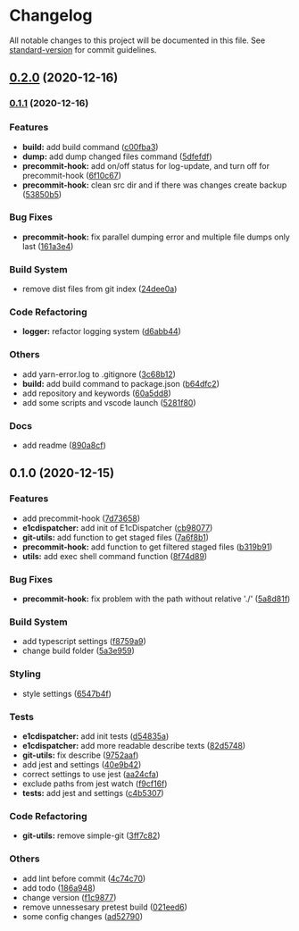 # Changelog

All notable changes to this project will be documented in this file. See [standard-version](https://github.com/conventional-changelog/standard-version) for commit guidelines.

## [0.2.0](https://github.com/cinex-ru/e1c-repo-tools/compare/v0.1.1...v0.2.0) (2020-12-16)

### [0.1.1](https://github.com/cinex-ru/e1c-repo-tools/compare/v0.1.0...v0.1.1) (2020-12-16)


### Features

* **build:** add build command ([c00fba3](https://github.com/cinex-ru/e1c-repo-tools/commit/c00fba37b67966fbc2e1886e8388ff06ed38dacf))
* **dump:** add dump changed files command ([5dfefdf](https://github.com/cinex-ru/e1c-repo-tools/commit/5dfefdfc6cf03eed801af9617dfbf899c1c7d5dd))
* **precommit-hook:** add on/off status for log-update, and turn off for precommit-hook ([6f10c67](https://github.com/cinex-ru/e1c-repo-tools/commit/6f10c67e42e9ed3d8e3bd69cdecc3b12ad0b400b))
* **precommit-hook:** clean src dir and if there was changes create backup ([53850b5](https://github.com/cinex-ru/e1c-repo-tools/commit/53850b5af48eebe02d4afbc9a87cd17c6d718946))


### Bug Fixes

* **precommit-hook:** fix parallel dumping error and multiple file dumps only last ([161a3e4](https://github.com/cinex-ru/e1c-repo-tools/commit/161a3e4cc2bdddafe95628d9a06afc92b30d5fb5))


### Build System

* remove dist files from git index ([24dee0a](https://github.com/cinex-ru/e1c-repo-tools/commit/24dee0a8d00ff842f03a7d49e29a2fd259995f5d))


### Code Refactoring

* **logger:** refactor logging system ([d6abb44](https://github.com/cinex-ru/e1c-repo-tools/commit/d6abb444e416c2248d3398befc5443ac27300227))


### Others

* add yarn-error.log to .gitignore ([3c68b12](https://github.com/cinex-ru/e1c-repo-tools/commit/3c68b1228b9d99d2f0b15eef1646746fe4dd5ef4))
* **build:** add build command to package.json ([b64dfc2](https://github.com/cinex-ru/e1c-repo-tools/commit/b64dfc207f0107b017a91a38c31d3c895ae737cb))
* add repository and keywords ([60a5dd8](https://github.com/cinex-ru/e1c-repo-tools/commit/60a5dd8a536681617a5014004af0ad5c398f99aa))
* add some scripts and vscode launch ([5281f80](https://github.com/cinex-ru/e1c-repo-tools/commit/5281f80e8d96211164519929cc886348c9ef4215))


### Docs

* add readme ([890a8cf](https://github.com/cinex-ru/e1c-repo-tools/commit/890a8cfd7dfaf2bb1b46970fd94634234af5609c))

## 0.1.0 (2020-12-15)


### Features

* add precommit-hook ([7d73658](https://github.com/cinex-ru/e1c-repo-tools/commit/7d73658ef88d40c14ee6dd80e4592c2ea8c3e5b3))
* **e1cdispatcher:** add init of E1cDispatcher ([cb98077](https://github.com/cinex-ru/e1c-repo-tools/commit/cb98077f3051627f11fd5925b39eabfffee59f4d))
* **git-utils:** add function to get staged files ([7a6f8b1](https://github.com/cinex-ru/e1c-repo-tools/commit/7a6f8b166375b6eae4ffb1278460c205e57c03bd))
* **precommit-hook:** add function to get filtered staged files ([b319b91](https://github.com/cinex-ru/e1c-repo-tools/commit/b319b917782c1c0b2a991431e62dba243d5a642b))
* **utils:** add exec shell command function ([8f74d89](https://github.com/cinex-ru/e1c-repo-tools/commit/8f74d89d225d01e8c5ed2c587ba14f8006f83bcc))


### Bug Fixes

* **precommit-hook:** fix problem with the path without relative './' ([5a8d81f](https://github.com/cinex-ru/e1c-repo-tools/commit/5a8d81fcf5a89651fef3b656a15d84422cae3e49))


### Build System

* add typescript settings ([f8759a9](https://github.com/cinex-ru/e1c-repo-tools/commit/f8759a94f2a3fbfb5eb39aaeba4f4a7d4944473d))
* change build folder ([5a3e959](https://github.com/cinex-ru/e1c-repo-tools/commit/5a3e959fc5e86521118b114a52a81cec8cf50e75))


### Styling

* style settings ([6547b4f](https://github.com/cinex-ru/e1c-repo-tools/commit/6547b4f528c7be15b8118e9338afab8ce686e841))


### Tests

* **e1cdispatcher:** add init tests ([d54835a](https://github.com/cinex-ru/e1c-repo-tools/commit/d54835add8612f32245046a1adc3814ed4d44f73))
* **e1cdispatcher:** add more readable describe texts ([82d5748](https://github.com/cinex-ru/e1c-repo-tools/commit/82d5748ded1963755e5f28989b7becb2a42f8057))
* **git-utils:** fix describe ([9752aaf](https://github.com/cinex-ru/e1c-repo-tools/commit/9752aaf271dfe8ef744995ae1179b7fa0507146b))
* add jest and settings ([40e9b42](https://github.com/cinex-ru/e1c-repo-tools/commit/40e9b4233abec44a556eda8cbd69612c9b5b7f31))
* correct settings to use jest ([aa24cfa](https://github.com/cinex-ru/e1c-repo-tools/commit/aa24cfa739cbaa91b81e58675fd161d3b135476a))
* exclude paths from jest watch ([f9cf16f](https://github.com/cinex-ru/e1c-repo-tools/commit/f9cf16fec34d2917d6064826274a4870086722f8))
* **tests:** add jest and settings ([c4b5307](https://github.com/cinex-ru/e1c-repo-tools/commit/c4b5307ea4d32f1b0856e443fdd42d34e820da48))


### Code Refactoring

* **git-utils:** remove simple-git ([3ff7c82](https://github.com/cinex-ru/e1c-repo-tools/commit/3ff7c82b18b6b3e92a6fb6436311c18d57c064e3))


### Others

* add lint before commit ([4c74c70](https://github.com/cinex-ru/e1c-repo-tools/commit/4c74c70c5ca9bc0468ba70144e946402b7b30b56))
* add todo ([186a948](https://github.com/cinex-ru/e1c-repo-tools/commit/186a9481b38585db65216f7070395136f05c8604))
* change version ([f1c9877](https://github.com/cinex-ru/e1c-repo-tools/commit/f1c9877fc65da7d2fd6aad784e1913521bfe1ab9))
* remove unnessesary pretest build ([021eed6](https://github.com/cinex-ru/e1c-repo-tools/commit/021eed6ca954bddeca87b2704b5013cdcd5f1034))
* some config changes ([ad52790](https://github.com/cinex-ru/e1c-repo-tools/commit/ad52790108f7198e37c1b17762445ea39ce75798))
